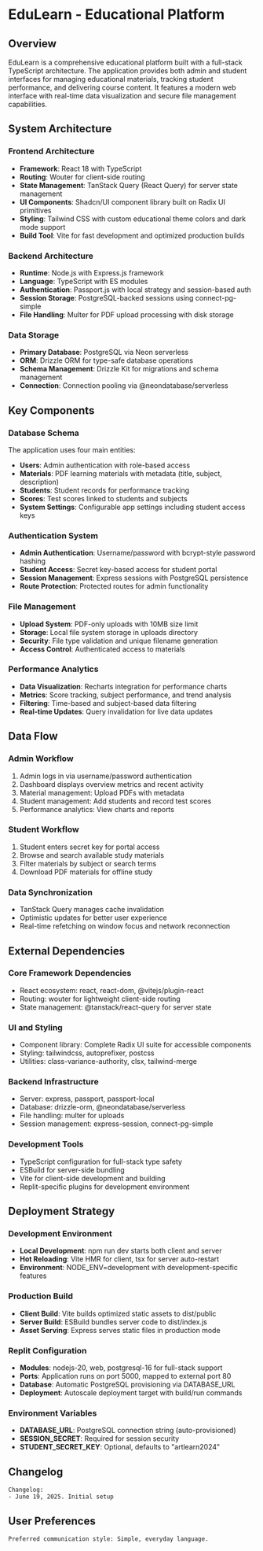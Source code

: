 # EduLearn - Educational Platform

## Overview

EduLearn is a comprehensive educational platform built with a full-stack TypeScript architecture. The application provides both admin and student interfaces for managing educational materials, tracking student performance, and delivering course content. It features a modern web interface with real-time data visualization and secure file management capabilities.

## System Architecture

### Frontend Architecture
- **Framework**: React 18 with TypeScript
- **Routing**: Wouter for client-side routing
- **State Management**: TanStack Query (React Query) for server state management
- **UI Components**: Shadcn/UI component library built on Radix UI primitives
- **Styling**: Tailwind CSS with custom educational theme colors and dark mode support
- **Build Tool**: Vite for fast development and optimized production builds

### Backend Architecture
- **Runtime**: Node.js with Express.js framework
- **Language**: TypeScript with ES modules
- **Authentication**: Passport.js with local strategy and session-based auth
- **Session Storage**: PostgreSQL-backed sessions using connect-pg-simple
- **File Handling**: Multer for PDF upload processing with disk storage

### Data Storage
- **Primary Database**: PostgreSQL via Neon serverless
- **ORM**: Drizzle ORM for type-safe database operations
- **Schema Management**: Drizzle Kit for migrations and schema management
- **Connection**: Connection pooling via @neondatabase/serverless

## Key Components

### Database Schema
The application uses four main entities:
- **Users**: Admin authentication with role-based access
- **Materials**: PDF learning materials with metadata (title, subject, description)
- **Students**: Student records for performance tracking
- **Scores**: Test scores linked to students and subjects
- **System Settings**: Configurable app settings including student access keys

### Authentication System
- **Admin Authentication**: Username/password with bcrypt-style password hashing
- **Student Access**: Secret key-based access for student portal
- **Session Management**: Express sessions with PostgreSQL persistence
- **Route Protection**: Protected routes for admin functionality

### File Management
- **Upload System**: PDF-only uploads with 10MB size limit
- **Storage**: Local file system storage in uploads directory
- **Security**: File type validation and unique filename generation
- **Access Control**: Authenticated access to materials

### Performance Analytics
- **Data Visualization**: Recharts integration for performance charts
- **Metrics**: Score tracking, subject performance, and trend analysis
- **Filtering**: Time-based and subject-based data filtering
- **Real-time Updates**: Query invalidation for live data updates

## Data Flow

### Admin Workflow
1. Admin logs in via username/password authentication
2. Dashboard displays overview metrics and recent activity
3. Material management: Upload PDFs with metadata
4. Student management: Add students and record test scores
5. Performance analytics: View charts and reports

### Student Workflow
1. Student enters secret key for portal access
2. Browse and search available study materials
3. Filter materials by subject or search terms
4. Download PDF materials for offline study

### Data Synchronization
- TanStack Query manages cache invalidation
- Optimistic updates for better user experience
- Real-time refetching on window focus and network reconnection

## External Dependencies

### Core Framework Dependencies
- React ecosystem: react, react-dom, @vitejs/plugin-react
- Routing: wouter for lightweight client-side routing
- State management: @tanstack/react-query for server state

### UI and Styling
- Component library: Complete Radix UI suite for accessible components
- Styling: tailwindcss, autoprefixer, postcss
- Utilities: class-variance-authority, clsx, tailwind-merge

### Backend Infrastructure
- Server: express, passport, passport-local
- Database: drizzle-orm, @neondatabase/serverless
- File handling: multer for uploads
- Session management: express-session, connect-pg-simple

### Development Tools
- TypeScript configuration for full-stack type safety
- ESBuild for server-side bundling
- Vite for client-side development and building
- Replit-specific plugins for development environment

## Deployment Strategy

### Development Environment
- **Local Development**: npm run dev starts both client and server
- **Hot Reloading**: Vite HMR for client, tsx for server auto-restart
- **Environment**: NODE_ENV=development with development-specific features

### Production Build
- **Client Build**: Vite builds optimized static assets to dist/public
- **Server Build**: ESBuild bundles server code to dist/index.js
- **Asset Serving**: Express serves static files in production mode

### Replit Configuration
- **Modules**: nodejs-20, web, postgresql-16 for full-stack support
- **Ports**: Application runs on port 5000, mapped to external port 80
- **Database**: Automatic PostgreSQL provisioning via DATABASE_URL
- **Deployment**: Autoscale deployment target with build/run commands

### Environment Variables
- **DATABASE_URL**: PostgreSQL connection string (auto-provisioned)
- **SESSION_SECRET**: Required for session security
- **STUDENT_SECRET_KEY**: Optional, defaults to "artlearn2024"

## Changelog

```
Changelog:
- June 19, 2025. Initial setup
```

## User Preferences

```
Preferred communication style: Simple, everyday language.
```